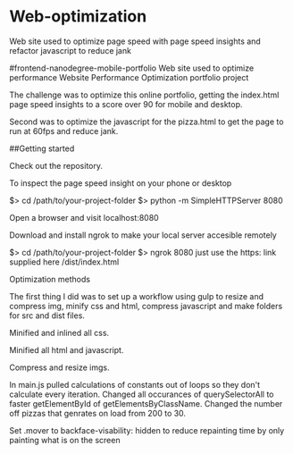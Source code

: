 # Web-optimization
Web site used to optimize page speed with page speed insights and refactor javascript to reduce jank

#frontend-nanodegree-mobile-portfolio
Web site used to optimize performance Website Performance Optimization portfolio project

The challenge was to optimize this online portfolio, getting the index.html page speed insights to a score over 90 for mobile and desktop.

Second was to optimize the javascript for the pizza.html to get the page to run at 60fps and reduce jank.

##Getting started

Check out the repository.

To inspect the page speed insight on your phone or desktop

$> cd /path/to/your-project-folder $> python -m SimpleHTTPServer 8080

Open a browser and visit localhost:8080

Download and install ngrok to make your local server accesible remotely

$> cd /path/to/your-project-folder $> ngrok 8080 just use the https: link supplied here /dist/index.html

Optimization methods

The first thing I did was to set up a workflow using gulp to resize and compress img, minify css and html, compress javascript and make folders for src and dist files.

Minified and inlined all css.

Minified all html and javascript.

Compress and resize imgs.

In main.js pulled calculations of constants out of loops so they don't calculate every iteration. Changed all occurances of querySelectorAll to faster getElementById of getElementsByClassName. Changed the number off pizzas that genrates on load from 200 to 30.

Set .mover to backface-visability: hidden to reduce repainting time by only painting what is on the screen
